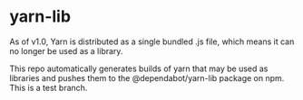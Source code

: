 # yarn-lib

As of v1.0, Yarn is distributed as a single bundled .js file, which means it
can no longer be used as a library.

This repo automatically generates builds of yarn that may be used as libraries
and pushes them to the @dependabot/yarn-lib package on npm. This is a test branch.
